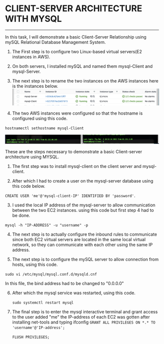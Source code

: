 # CLIENT-SERVER ARCHITECTURE WITH MYSQL
---
In this task, I will demonstrate a basic Client-Server Relationship using mySQL Relational Database Management System.

1. The First step is to configure two Linux-based virtual servers(E2 instances in AWS).

2. On both servers, I installed mySQL and named them mysql-Client and mysql-Server.

3. The next step is to rename the two instances on the AWS instances here is the instances below.
![name](./images/name.png)

4. The two AWS instances were configured so that the hostname is configured using this code.

`hostnamectl sethostname mysql-Client`

![name](./images/comb-server.png)

These are the steps necessary to demonstrate a basic Client-server architecture using MYSQL. 
1. The first step was to install mysql-client on the client server and mysql-client.

2. After which I had to create a user on the mysql-server database using this code below.

`CREATE USER 'me'@'mysql-client-IP' IDENTIFIED BY 'password'`.


3. I used the local IP address of the mysql-server to allow communication between the two EC2 instances. using this code but first step 4 had to be done.

`mysql -h "IP-ADDRESS" -u "username" -p`

4. The next step is to actually configure the inbound rules to communicate since both EC2 virtual servers are located in the same local virtual network, so they can communicate with each other using the same IP address. 

5. The next step is to configure the mySQL server to allow connection from hosts, using this code.

`sudo vi /etc/mysql/mysql.conf.d/mysqld.cnf`

In this file, the bind address had to be changed to "0.0.0.0"

6. After which the mysql service was restarted, using this code.

    `sudo systemctl restart mysql`

7. The final step is to enter the mysql interactive terminal and grant access to the user added "me"
the IP-address of each EC2 was gotten after installing net-tools and typing ifconfig
    `GRANT ALL PRIVILEGES ON *.* TO 'username'@'IP-address';`

    `FLUSH PRIVILEGES;`


